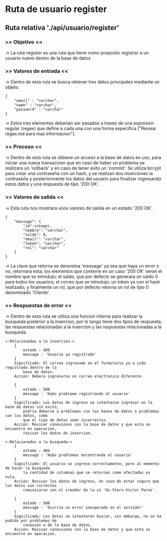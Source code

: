 # Ruta de usuario register #
## Ruta relativa './api/usuario/register' ##

###  >> Objetivo << ####
->  La ruta register es una ruta que tiene como proposito registrar a un usuario nuevo 
    dentro de la base de datos.

### >> Valores de entrada << ###
->  Dentro de esta ruta se busca obtener tres datos principales mediante un objeto.

    {
        "email" : "varchar",
        "name" : "varchar",
        "password" : "varchar"
    }

->  Estos tres elementos deberian ser pasados a travez de una expresion regular (regex) 
    que define a cada una con una forma especifica ["Revisar regex.md para mas informacion"].

### >> Proceso << ###
->  Dentro de esta ruta se obtiene un acceso a la base de datos en uso, para iniciar una
    nueva transaccion que en caso de haber un problema se realizara un 'rollback' y en caso
    de tener exito un 'commit'. Se utiliza bcrypt para crear una contraseña con un hash, 
    y se realizan dos inserciones la contraseña y posteriormente los datos del usuario para
    finalizar regresando estos datos y una respuesta de tipo '200 OK'.

### >> Valores de salida << ###
->  Esta ruta nos mostrara unos valores de salida en un estado '200 OK'.

    {
        "message": {
            "id":integer,
            "nombre": "varchar",
            "saldo": 0,
            "email": "varchar",
            "token": "varchar",
            "rol": "varchar"
        }   
    }
    
->  La clave que retorna se denomina 'message' ya sea que haya un error o no, retornara 
    esta; los elementos que contiene en un caso '200 OK' seran el nombre que se introdujo;
    el saldo, que por defecto se generara un saldo 0 para todos los usuarios; el correo que 
    se introdujo; un token ya con el hash realizado; y finalmente un rol, que por defecto 
    retorna un rol de tipo 0 denominado 'Cliente'.

### >> Respuestas de error << ###
->  Dentro de esta ruta se utiliza una funcion interna para realizar la busqueda posterior 
    a la insercion, por lo tango tiene dos tipos de respuesta, las respuestas relacionadas
    a la insercion y las respuestas relacionadas a la busqueda.
    
    <-Relacionadas a la insercion->
        {
            estado : 409
            message : 'Usuario ya registrado'
        }
        Significado: El correo ingresado en el formulario ya a sido registrado dentro de la 
            base de datos.
        Accion: Debera ingresarse un correo electronico diferente.

        {
            estado : 500
            message : 'Hubo problema registrando al usuario'
        }
        Significado: Los datos de ingreso se intentaron ingresar en la base de datos sin exito,
            podria deberse a problemas con las bases de datos o problemas con los datos, como 
            que el tipo de datos sean incorrectos.
        Accion: Revisar conexiones con la base de datos y que esta se encuentre en operacion,
            revisar los datos de insercion.

    <-Relacionados a la busqueda->
        {
            estado : 404
            message : 'Hubo problemas encontrando el usuario'
        }
        Significado: El usuario se ingreso correctamente, pero al momento de hacer la busqueda 
            la cantidad de columnas que se retornan como afectadas es nula.
        Accion: Revisar los datos de ingreso, en caso de estar seguro que los datos son correctos
            comunicarse con el creador de la v1 'Hi-Stern Victor Perez'.

        {
            estado : 500
            message : 'Ocurrio un error inesperado en el servidor'
        }
        Significado: Los datos se intentaron buscar, sin embargo, no se ha podido por problemas de
            conexion o de la base de datos.
        Accion: Revisar conexiones con la base de datos y que esta se encuentre en operacion.